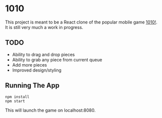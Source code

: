 # 1010

This project is meant to be a React clone of the popular mobile game [1010!](https://1010ga.me/). It is still very much a work in progress.

## TODO

- Ability to drag and drop pieces
- Ability to grab any piece from current queue
- Add more pieces
- Improved design/styling

## Running The App

```
npm install
npm start
```

This will launch the game on localhost:8080.
